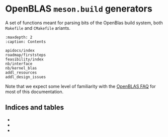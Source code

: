 # OpenBLAS `meson.build` generators

A set of functions meant for parsing bits of the OpenBlas build system, both
`Makefile` and `CMakefile` ariants.

```{toctree}
:maxdepth: 2
:caption: Contents

apidocs/index
roadmap/firststeps
feasibility/index
nb/interface
nb/kernel_blas
addl_resources
addl_design_issues
```

Note that we expect some level of familiarity with the
[OpenBLAS FAQ](https://github.com/OpenMathLib/OpenBLAS/wiki/Faq) for most of
this documentation.

## Indices and tables

- [](genindex)
- [](modindex)
- [](search)
